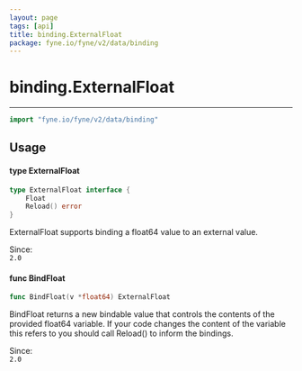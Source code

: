 ```yaml
---
layout: page
tags: [api]
title: binding.ExternalFloat
package: fyne.io/fyne/v2/data/binding
---
```


# binding.ExternalFloat
---
```go
import "fyne.io/fyne/v2/data/binding"
```

## Usage

#### type ExternalFloat

```go
type ExternalFloat interface {
	Float
	Reload() error
}
```

ExternalFloat supports binding a float64 value to an external value.


<div class="since">Since: <code>
2.0</code></div>

#### func  BindFloat

```go
func BindFloat(v *float64) ExternalFloat
```
BindFloat returns a new bindable value that controls the contents of the provided float64 variable. If your code changes the content of the variable this refers to you should call Reload() to inform the bindings.


<div class="since">Since: <code>
2.0</code></div>
